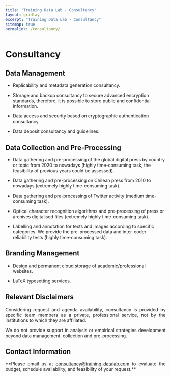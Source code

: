 ```yaml
---
title: "Training Data Lab - Consultancy"
layout: gridlay
excerpt: "Training Data Lab - Consultancy"
sitemap: true
permalink: /consultancy/
---
```


# Consultancy

## Data Management

- Replicability and metadata generation consultancy.

-	Storage and backup consultancy to secure advanced encryption standards, therefore, it is possible to store public and confidential information.

-	Data access and security based on cryptographic authentication consultancy.

-	Data deposit consultancy and guidelines.

## Data Collection and Pre-Processing

-	Data gathering and pre-processing of the global digital press by country or topic from 2020 to nowadays (highly time-consuming task, the feasibility of previous years could be assessed).

-	Data gathering and pre-processing on Chilean press from 2010 to nowadays (extremely highly time-consuming task).

-	Data gathering and pre-processing of Twitter activity (medium time-consuming task).

-	Optical character recognition algorithms and pre-processing of press or archives digitalised files (extremely highly time-consuming task).

- Labelling and annotation for texts and images according to specific categories. We provide the pre-processed data and inter-coder reliability tests (highly time-consuming task).

## Branding Management

-	Design and permanent cloud storage of academic/professional websites.

- LaTeX typesetting services.

## Relevant Disclaimers

<p align=" justify">Considering request and agenda availability, consultancy is provided by specific team members as a private, professional service, not by the institutions to which they are affiliated.</p>

<p align=" justify">We do not provide support in analysis or empirical strategies development beyond data management, collection and pre-processing.</p>

## Contact Information

<p align=" justify">**Please email us at <a href="mailto:consultancy@training-datalab.com">consultancy@training-datalab.com</a> to evaluate the budget, schedule availability, and feasibility of your request.**</p>
<br />
